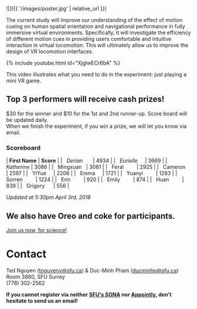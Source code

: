 ![]({{ '/images/poster.jpg' | relative_url }})

The current study will improve our understanding of the effect of motion cueing on human spatial orientation and navigational performance in fully immersive virtual environments. Specifically, it will investigate the efficiency of different motion cues in providing users comfortable and intuitive interaction in virtual locomotion. This will ultimately allow us to improve the design of VR locomotion interfaces.

{% include youtube.html id="XjglwECr6bA" %}

This video illustrates what you need to do in the experiment: just playing a mini VR game.

## Top 3 performers will receive cash prizes!
$30 for the winner and $10 for the 1st and 2nd runner-up. Score board will be updated daily.  
When we finish the experiment, if you win a prize, we will let you know via email.

### Scoreboard

| **First Name**    | **Score**      |
|   *Derian*        | 4934           |
|   *Eurielle*      | 3669           |
|   *Katherine*     | 3086           |
|   Mingxuan        | 3081           |
|   Feral           | 2925           |
|   Cameron         | 2597           |
|   YiYue           | 2206           |
|   Emma            | 1721           |
|   Yuanyi          | 1283           |
|   Sorren          | 1224           |
|   Erin            | 920            |
|   Emily           | 874            |
|   Huan            | 839            |
|   Grigory         | 556            |

*Updated at 5:30pm April 3rd, 2018*

## We also have Oreo and coke for participants.
[Join us now, for science!](https://appoint.ly/s/tnguyenv/navisearch)

# Contact

Ted Nguyen (tnguyenv@sfu.ca) & Duc-Minh Pham (ducminhp@sfu.ca)  
Room 3880, SFU Surrey  
(778) 302-2562

**If you cannot register via neither [SFU's SONA](https://sfu-siat.sona-systems.com/default.aspx?p_return_experiment_id=86) nor [Appointly](https://appoint.ly/s/tnguyenv/navisearch), don't hesitate to send us an email!**

<!-- ### Displays
- Desktop (2D)
- HTC Vive (3D VR)
- HTC Vive +

### Locomotion Interfaces
- Joystick (2/3 DOFs)
- HTC Vive Controller Touchpad
- NaviChair
- Swivel Chair

### Interactions
- Handfree
- Keyboard
- Wand Controller

{% include youtube.html id="xBp-ZTYbRzA" %}

This is an example of a participant using *NaviChair* to control their locotion with *HMD-on* and using *Wand Cotroller* to collect balls. Note that this video is playing at 2x speed.

---

## Publications

- Nguyen-Vo, T., Riecke, B. E., & Stuerzlinger, W. (2017). _Moving in a box: Improving spatial orientation in virtual reality using simulated reference frames_. In 2017 IEEE Symposium on 3D User Interfaces (3DUI) (pp. 207–208). [https://doi.org/10.1109/3DUI.2017.7893344](https://doi.org/10.1109/3DUI.2017.7893344)
- Nguyen-Vo, T., Riecke, B. E., & Stuerzlinger, W. (2017). _Investigating the Effect of Simulated Reference Frames on Spatial Orientation in Virtual Reality_. In Second International Workshop on Models and Representations in Spatial Cognition (pp. 36). ([workshop booklet](http://www.uni-tuebingen.de/index.php?eID=tx_nawsecuredl&u=0&g=0&t=1502914173&hash=9c16dc9221a246df82a2f41a58155fb44a296136&file=fileadmin/Uni_Tuebingen/Fakultaeten/Biologie/Institut_für_Neurobiologie/Kognitive_Neurowissenschaft/Workshop_Spatial_Cognition/MRCS_Booklet_add.on.pdf) and [poster](http://ispace.iat.sfu.ca/wp-content/plugins/zotpress/lib/request/rss.file.php?api_user_id=37904&download=6Z46CP97))
- Riecke, B. E., Bodenheimer, B., McNamara, T. P., Williams, B., Peng, P., & Feuereissen, D. (2010). _Do we need to walk for effective virtual reality navigation? physical rotations alone may suffice_. In Spatial Cognition VII (pp. 234–247). Springer. [https://doi.org/10.1007/978-3-642-14749-4_21](https://doi.org/10.1007/978-3-642-14749-4_21) -->
